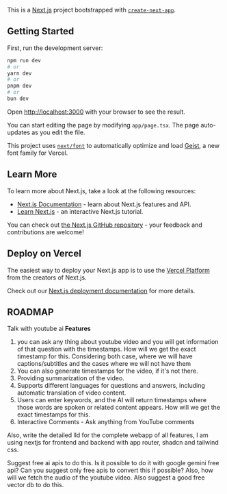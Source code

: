 This is a [Next.js](https://nextjs.org) project bootstrapped with [`create-next-app`](https://nextjs.org/docs/app/api-reference/cli/create-next-app).

## Getting Started

First, run the development server:

```bash
npm run dev
# or
yarn dev
# or
pnpm dev
# or
bun dev
```

Open [http://localhost:3000](http://localhost:3000) with your browser to see the result.

You can start editing the page by modifying `app/page.tsx`. The page auto-updates as you edit the file.

This project uses [`next/font`](https://nextjs.org/docs/app/building-your-application/optimizing/fonts) to automatically optimize and load [Geist](https://vercel.com/font), a new font family for Vercel.

## Learn More

To learn more about Next.js, take a look at the following resources:

- [Next.js Documentation](https://nextjs.org/docs) - learn about Next.js features and API.
- [Learn Next.js](https://nextjs.org/learn) - an interactive Next.js tutorial.

You can check out [the Next.js GitHub repository](https://github.com/vercel/next.js) - your feedback and contributions are welcome!

## Deploy on Vercel

The easiest way to deploy your Next.js app is to use the [Vercel Platform](https://vercel.com/new?utm_medium=default-template&filter=next.js&utm_source=create-next-app&utm_campaign=create-next-app-readme) from the creators of Next.js.

Check out our [Next.js deployment documentation](https://nextjs.org/docs/app/building-your-application/deploying) for more details.


## ROADMAP
Talk with youtube ai
**Features**

1. you can ask any thing about youtube video and you will get information of that question with the timestamps. How will we get the exact timestamp for this.
Considering both case, where we will have captions/subtitles and the cases where we will not have them
2. You can also generate timestamps for the video, if it's not there.
3. Providing summarization of the video.
4. Supports different languages for questions and answers, including automatic translation of video content.
5. Users can enter keywords, and the AI will return timestamps where those words are spoken or related content appears. How will we get the exact timestamps for this.
6. Interactive Comments - Ask anything from YouTube comments

Also, write the detailed lld for the complete webapp of all features, I am using nextjs for frontend and backend  with app router, shadcn and tailwind css.

Suggest free ai apis to do this.
Is it possible to do it with google gemini free api? Can you suggest only free apis to convert this if possible?
Also, how will we fetch the audio of the youtube video.
Also suggest a good free vector db to do this.
